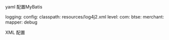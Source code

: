 yaml 配置MyBatis

logging:
  config:
    classpath: resources/log4j2.xml
  level:
    com:
      btse:
        merchant:
          mapper: debug



XML 配置
    <setting name="logImpl" value="STDOUT_LOGGING"/>
